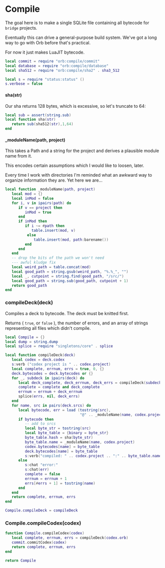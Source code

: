 # Compile


The goal here is to make a single SQLite file containing all bytecode for
`bridge` projects\.

Eventually this can drive a general\-purpose build system\. We've got
a long way to go with Orb before that's practical\.

For now it just makes LuaJIT bytecode\.

```lua
local commit = require "orb:compile/commit"
local database = require "orb:compile/database"
local sha512 = require "orb:compile/sha2" . sha3_512

local s = require "status:status" ()
s.verbose = false
```


#### sha\(str\)

Our sha returns 128 bytes, which is excessive, so let's truncate to 64:

```lua
local sub = assert(string.sub)
local function sha(str)
   return sub(sha512(str),1,64)
end
```


#### \_moduleName\(path, project\)

This takes a Path and a string for the project and derives a plausible module
name from it\.

This encodes certain assumptions which I would like to loosen, later\.

Every time I work with directories I'm reminded what an awkward way to
organize information they are\.  Yet here we are\.\.\.

```lua
local function _moduleName(path, project)
   local mod = {}
   local inMod = false
   for i, v in ipairs(path) do
      if v == project then
         inMod = true
      end
      if inMod then
         if i ~= #path then
            table.insert(mod, v)
          else
             table.insert(mod, path:barename())
         end
      end
   end
   -- drop the bits of the path we won't need
   --- awful kludge fix
   local weird_path = table.concat(mod)
   local good_path = string.gsub(weird_path, "%.%_", "")
   local _, cutpoint = string.find(good_path, "/src/")
   local good_path = string.sub(good_path, cutpoint + 1)
   return good_path
end
```


### compileDeck\(deck\)

Compiles a deck to bytecode\. The deck must be knitted first\.

Returns \( `true`, or `false` \), the number of errors, and an array of strings
representing all files which didn't compile\.

```lua
local Compile = {}
local dump = string.dump
local splice = require "singletons/core" . splice

local function compileDeck(deck)
   local codex = deck.codex
   s:verb ("codex project is " .. codex.project)
   local complete, errnum, errs = true, 0, {}
   deck.bytecodes = deck.bytecodes or {}
   for _, subdeck in ipairs(deck) do
      local deck_complete, deck_errnum, deck_errs = compileDeck(subdeck)
      complete = complete and deck_complete
      errnum = errnum + deck_errnum
      splice(errs, nil, deck_errs)
   end
   for name, src in pairs(deck.srcs) do
      local bytecode, err = load (tostring(src),
                                  "@" .. _moduleName(name, codex.project))
      if bytecode then
         -- add to srcs
         local byte_str = tostring(src)
         local byte_table = {binary = byte_str}
         byte_table.hash = sha(byte_str)
         byte_table.name = _moduleName(name, codex.project)
         codex.bytecodes[name] = byte_table
         deck.bytecodes[name] = byte_table
         s:verb("compiled: " .. codex.project .. ":" .. byte_table.name)
      else
         s:chat "error:"
         s:chat(err)
         complete = false
         errnum = errnum + 1
         errs[#errs + 1] = tostring(name)
      end
   end
   return complete, errnum, errs
end

Compile.compileDeck = compileDeck
```


### Compile\.compileCodex\(codex\)

```lua
function Compile.compileCodex(codex)
   local complete, errnum, errs = compileDeck(codex.orb)
   commit.commitCodex(codex)
   return complete, errnum, errs
end
```

```lua
return Compile
```